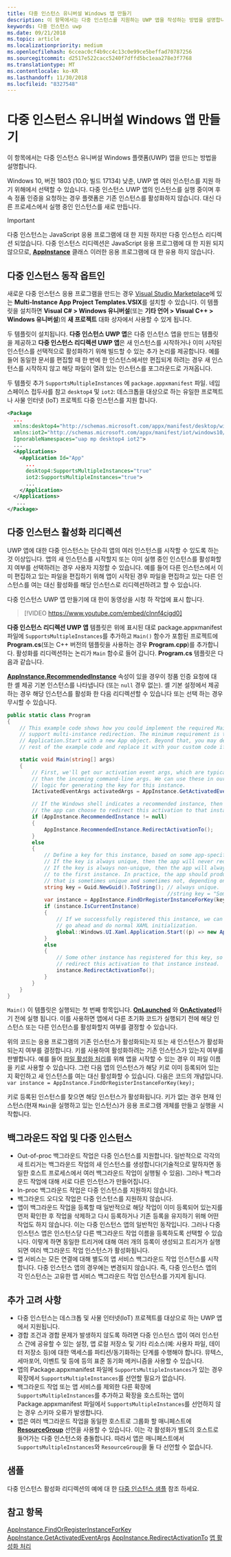 ```yaml
---
title: 다중 인스턴스 유니버설 Windows 앱 만들기
description: 이 항목에서는 다중 인스턴스를 지원하는 UWP 앱을 작성하는 방법을 설명합니다.
keywords: 다중 인스턴스 uwp
ms.date: 09/21/2018
ms.topic: article
ms.localizationpriority: medium
ms.openlocfilehash: 6cceac0cf4b9cc4c13c0e99ce5beffad70787256
ms.sourcegitcommit: d2517e522cacc5240f7dffd5bc1eaa278e3f7768
ms.translationtype: MT
ms.contentlocale: ko-KR
ms.lasthandoff: 11/30/2018
ms.locfileid: "8327548"
---
```

# <a name="create-a-multi-instance-universal-windows-app"></a>다중 인스턴스 유니버설 Windows 앱 만들기

이 항목에서는 다중 인스턴스 유니버설 Windows 플랫폼(UWP) 앱을 만드는 방법을 설명합니다.

Windows 10, 버전 1803 (10.0; 빌드 17134) 낮춘, UWP 앱 여러 인스턴스를 지원 하기 위해에서 선택할 수 있습니다. 다중 인스턴스 UWP 앱의 인스턴스를 실행 중이며 후속 정품 인증을 요청하는 경우 플랫폼은 기존 인스턴스를 활성화하지 않습니다. 대신 다른 프로세스에서 실행 중인 인스턴스를 새로 만듭니다.

> [!IMPORTANT]
> 다중 인스턴스는 JavaScript 응용 프로그램에 대 한 지원 하지만 다중 인스턴스 리디렉션 되었습니다. 다중 인스턴스 리디렉션은 JavaScript 응용 프로그램에 대 한 지원 되지 않으므로, [**AppInstance**](/uwp/api/windows.applicationmodel.appinstance) 클래스 이러한 응용 프로그램에 대 한 유용 하지 않습니다.

## <a name="opt-in-to-multi-instance-behavior"></a>다중 인스턴스 동작 옵트인

새로운 다중 인스턴스 응용 프로그램을 만드는 경우 [Visual Studio Marketplace](https://aka.ms/E2nzbv)에 있는 **Multi-Instance App Project Templates.VSIX**를 설치할 수 있습니다. 이 템플릿을 설치하면 **Visual C# > Windows 유니버설**(또는 **기타 언어 > Visual C++ > Windows 유니버설**)의 **새 프로젝트** 대화 상자에서 사용할 수 있게 됩니다.

두 템플릿이 설치됩니다. **다중 인스턴스 UWP 앱**은 다중 인스턴스 앱을 만드는 템플릿을 제공하고 **다중 인스턴스 리디렉션 UWP 앱**은 새 인스턴스를 시작하거나 이미 시작된 인스턴스를 선택적으로 활성화하기 위해 빌드할 수 있는 추가 논리를 제공합니다. 예를 들어 동일한 문서를 편집할 때 한 번에 한 인스턴스에서만 편집되게 하려는 경우 새 인스턴스를 시작하지 않고 해당 파일이 열려 있는 인스턴스를 포그라운드로 가져옵니다.

두 템플릿 추가 `SupportsMultipleInstances` 에 `package.appxmanifest` 파일. 네임 스페이스 접두사를 참고 `desktop4` 및 `iot2`: 데스크톱을 대상으로 하는 유일한 프로젝트나 사물 인터넷 (IoT) 프로젝트 다중 인스턴스를 지원 합니다.

```xml
<Package
  ...
  xmlns:desktop4="http://schemas.microsoft.com/appx/manifest/desktop/windows10/4"
  xmlns:iot2="http://schemas.microsoft.com/appx/manifest/iot/windows10/2"  
  IgnorableNamespaces="uap mp desktop4 iot2">
  ...
  <Applications>
    <Application Id="App"
      ...
      desktop4:SupportsMultipleInstances="true"
      iot2:SupportsMultipleInstances="true">
      ...
    </Application>
  </Applications>
   ...
</Package>
```

## <a name="multi-instance-activation-redirection"></a>다중 인스턴스 활성화 리디렉션

 UWP 앱에 대한 다중 인스턴스는 단순히 앱의 여러 인스턴스를 시작할 수 있도록 하는 것 이상입니다. 앱의 새 인스턴스를 시작할지 또는 이미 실행 중인 인스턴스를 활성화할지 여부를 선택하려는 경우 사용자 지정할 수 있습니다. 예를 들어 다른 인스턴스에서 이미 편집하고 있는 파일을 편집하기 위해 앱이 시작된 경우 파일을 편집하고 있는 다른 인스턴스를 여는 대신 활성화를 해당 인스턴스로 리디렉션하려고 할 수 있습니다.

다중 인스턴스 UWP 앱 만들기에 대 한이 동영상을 시청 하 작업에 표시 합니다.

> [!VIDEO https://www.youtube.com/embed/clnnf4cigd0]

**다중 인스턴스 리디렉션 UWP 앱** 템플릿은 위에 표시된 대로 package.appxmanifest 파일에 `SupportsMultipleInstances`를 추가하고 `Main()` 함수가 포함된 프로젝트에 **Program.cs**(또는 C++ 버전의 템플릿을 사용하는 경우 **Program.cpp**)를 추가합니다. 활성화를 리디렉션하는 논리가 `Main` 함수로 들어 갑니다. **Program.cs** 템플릿은 다음과 같습니다.

[**AppInstance.RecommendedInstance**](/uwp/api/windows.applicationmodel.appinstance.recommendedinstance) 속성이 있을 경우이 정품 인증 요청에 대 한 셸 제공 기본 인스턴스를 나타냅니다 (또는 `null` 경우 없는). 셸 기본 설정에서 제공 하는 경우 해당 인스턴스를 활성화 한 다음 리디렉션할 수 있습니다 또는 선택 하는 경우 무시할 수 있습니다.

``` csharp
public static class Program
{
    // This example code shows how you could implement the required Main method to
    // support multi-instance redirection. The minimum requirement is to call
    // Application.Start with a new App object. Beyond that, you may delete the
    // rest of the example code and replace it with your custom code if you wish.

    static void Main(string[] args)
    {
        // First, we'll get our activation event args, which are typically richer
        // than the incoming command-line args. We can use these in our app-defined
        // logic for generating the key for this instance.
        IActivatedEventArgs activatedArgs = AppInstance.GetActivatedEventArgs();

        // If the Windows shell indicates a recommended instance, then
        // the app can choose to redirect this activation to that instance instead.
        if (AppInstance.RecommendedInstance != null)
        {
            AppInstance.RecommendedInstance.RedirectActivationTo();
        }
        else
        {
            // Define a key for this instance, based on some app-specific logic.
            // If the key is always unique, then the app will never redirect.
            // If the key is always non-unique, then the app will always redirect
            // to the first instance. In practice, the app should produce a key
            // that is sometimes unique and sometimes not, depending on its own needs.
            string key = Guid.NewGuid().ToString(); // always unique.
                                                    //string key = "Some-App-Defined-Key"; // never unique.
            var instance = AppInstance.FindOrRegisterInstanceForKey(key);
            if (instance.IsCurrentInstance)
            {
                // If we successfully registered this instance, we can now just
                // go ahead and do normal XAML initialization.
                global::Windows.UI.Xaml.Application.Start((p) => new App());
            }
            else
            {
                // Some other instance has registered for this key, so we'll 
                // redirect this activation to that instance instead.
                instance.RedirectActivationTo();
            }
        }
    }
}
```

`Main()` 이 템플릿은 실행되는 첫 번째 항목입니다. [**OnLaunched**](https://docs.microsoft.com/uwp/api/windows.ui.xaml.application#Windows_UI_Xaml_Application_OnLaunched_Windows_ApplicationModel_Activation_LaunchActivatedEventArgs_) 와 [**OnActivated**](https://docs.microsoft.com/uwp/api/windows.ui.xaml.application#Windows_UI_Xaml_Application_OnActivated_Windows_ApplicationModel_Activation_IActivatedEventArgs_)하기 전에 실행 됩니다. 이를 사용하면 앱에서 다른 초기화 코드가 실행되기 전에 해당 인스턴스 또는 다른 인스턴스를 활성화할지 여부를 결정할 수 있습니다.

위의 코드는 응용 프로그램의 기존 인스턴스가 활성화되는지 또는 새 인스턴스가 활성화되는지 여부를 결정합니다. 키를 사용하여 활성화하려는 기존 인스턴스가 있는지 여부를 판별합니다. 예를 들어 [파일 활성화 처리](https://docs.microsoft.com/en-us/windows/uwp/launch-resume/handle-file-activation)를 위해 앱을 시작할 수 있는 경우 이 파일 이름을 키로 사용할 수 있습니다. 그런 다음 앱의 인스턴스가 해당 키로 이미 등록되어 있는지 확인하고 새 인스턴스를 여는 대신 활성화할 수 있습니다. 다음은 코드의 개념입니다. `var instance = AppInstance.FindOrRegisterInstanceForKey(key);`

키로 등록된 인스턴스를 찾으면 해당 인스턴스가 활성화됩니다. 키가 없는 경우 현재 인스턴스(현재 `Main`을 실행하고 있는 인스턴스)가 응용 프로그램 개체를 만들고 실행을 시작합니다.

## <a name="background-tasks-and-multi-instancing"></a>백그라운드 작업 및 다중 인스턴스

- Out-of-proc 백그라운드 작업은 다중 인스턴스를 지원합니다. 일반적으로 각각의 새 트리거는 백그라운드 작업의 새 인스턴스를 생성합니다(기술적으로 말하자면 동일한 호스트 프로세스에서 여러 백그라운드 작업이 실행될 수 있음). 그러나 백그라운드 작업에 대해 서로 다른 인스턴스가 만들어집니다.
- In-proc 백그라운드 작업은 다중 인스턴스를 지원하지 않습니다.
- 백그라운드 오디오 작업은 다중 인스턴스를 지원하지 않습니다.
- 앱이 백그라운드 작업을 등록할 때 일반적으로 해당 작업이 이미 등록되어 있는지를 먼저 확인한 후 작업을 삭제하고 다시 등록하거나 기존 등록을 유지하기 위해 어떤 작업도 하지 않습니다. 이는 다중 인스턴스 앱의 일반적인 동작입니다. 그러나 다중 인스턴스 앱은 인스턴스당 다른 백그라운드 작업 이름을 등록하도록 선택할 수 있습니다. 이렇게 하면 동일한 트리거에 대해 여러 개의 등록이 생성되고 트리거가 실행되면 여러 백그라운드 작업 인스턴스가 활성화됩니다.
- 앱 서비스는 모든 연결에 대해 별도의 앱 서비스 백그라운드 작업 인스턴스를 시작합니다. 다중 인스턴스 앱의 경우에는 변경되지 않습니다. 즉, 다중 인스턴스 앱의 각 인스턴스는 고유한 앱 서비스 백그라운드 작업 인스턴스를 가지게 됩니다. 

## <a name="additional-considerations"></a>추가 고려 사항

- 다중 인스턴스는 데스크톱 및 사물 인터넷(IoT) 프로젝트를 대상으로 하는 UWP 앱에서 지원됩니다.
- 경합 조건과 경합 문제가 발생하지 않도록 하려면 다중 인스턴스 앱이 여러 인스턴스 간에 공유할 수 있는 설정, 앱 로컬 저장소 및 기타 리소스(예: 사용자 파일, 데이터 저장소 등)에 대한 액세스를 파티션/동기화하는 단계를 수행해야 합니다. 뮤텍스, 세마포어, 이벤트 및 등에 등의 표준 동기화 메커니즘을 사용할 수 있습니다.
- 앱의 Package.appxmanifest 파일에 `SupportsMultipleInstances`가 있는 경우 확장에서 `SupportsMultipleInstances`를 선언할 필요가 없습니다. 
- 백그라운드 작업 또는 앱 서비스를 제외한 다른 확장에 `SupportsMultipleInstances`를 추가하고 확장을 호스트하는 앱이 Package.appxmanifest 파일에서 `SupportsMultipleInstances`를 선언하지 않는 경우 스키마 오류가 발생합니다.
- 앱은 여러 백그라운드 작업을 동일한 호스트로 그룹화 할 매니페스트에 [**ResourceGroup**](https://docs.microsoft.com/windows/uwp/launch-resume/declare-background-tasks-in-the-application-manifest) 선언을 사용할 수 있습니다. 이는 각 활성화가 별도의 호스트로 들어가는 다중 인스턴스와 충돌합니다. 따라서 앱은 매니페스트에서 `SupportsMultipleInstances`와 `ResourceGroup`을 둘 다 선언할 수 없습니다.

## <a name="sample"></a>샘플

다중 인스턴스 활성화 리디렉션의 예에 대 한 [다중 인스턴스 샘플](https://aka.ms/Kcrqst) 참조 하세요.

## <a name="see-also"></a>참고 항목

[AppInstance.FindOrRegisterInstanceForKey](https://docs.microsoft.com/uwp/api/windows.applicationmodel.appinstance#Windows_ApplicationModel_AppInstance_FindOrRegisterInstanceForKey_System_String_)
[AppInstance.GetActivatedEventArgs](https://docs.microsoft.com/uwp/api/windows.applicationmodel.appinstance#Windows_ApplicationModel_AppInstance_GetActivatedEventArgs)
[AppInstance.RedirectActivationTo](https://docs.microsoft.com/uwp/api/windows.applicationmodel.appinstance#Windows_ApplicationModel_AppInstance_RedirectActivationTo)
[앱 활성화 처리](https://docs.microsoft.com/windows/uwp/launch-resume/activate-an-app)